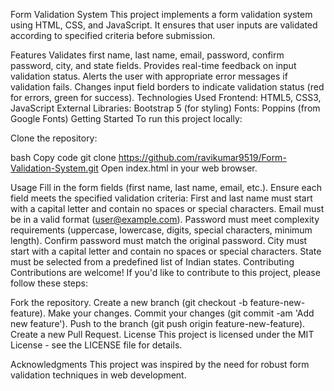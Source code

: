 Form Validation System
This project implements a form validation system using HTML, CSS, and JavaScript. It ensures that user inputs are validated according to specified criteria before submission.

Features
Validates first name, last name, email, password, confirm password, city, and state fields.
Provides real-time feedback on input validation status.
Alerts the user with appropriate error messages if validation fails.
Changes input field borders to indicate validation status (red for errors, green for success).
Technologies Used
Frontend: HTML5, CSS3, JavaScript
External Libraries: Bootstrap 5 (for styling)
Fonts: Poppins (from Google Fonts)
Getting Started
To run this project locally:

Clone the repository:

bash
Copy code
git clone https://github.com/ravikumar9519/Form-Validation-System.git
Open index.html in your web browser.

Usage
Fill in the form fields (first name, last name, email, etc.).
Ensure each field meets the specified validation criteria:
First and last name must start with a capital letter and contain no spaces or special characters.
Email must be in a valid format (user@example.com).
Password must meet complexity requirements (uppercase, lowercase, digits, special characters, minimum length).
Confirm password must match the original password.
City must start with a capital letter and contain no spaces or special characters.
State must be selected from a predefined list of Indian states.
Contributing
Contributions are welcome! If you'd like to contribute to this project, please follow these steps:

Fork the repository.
Create a new branch (git checkout -b feature-new-feature).
Make your changes.
Commit your changes (git commit -am 'Add new feature').
Push to the branch (git push origin feature-new-feature).
Create a new Pull Request.
License
This project is licensed under the MIT License - see the LICENSE file for details.

Acknowledgments
This project was inspired by the need for robust form validation techniques in web development.
